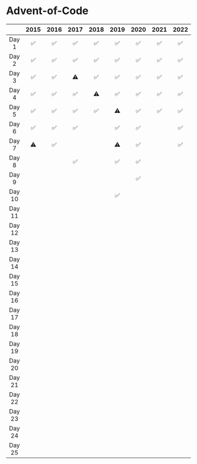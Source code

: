 # Advent-of-Code

|        | 2015 | 2016 | 2017 | 2018 | 2019 | 2020 | 2021 | 2022 |
| :----: | :--: | :--: | :--: | :--: | :--: | :--: | :--: | :--: |
| Day 1  |  ✅  |  ✅  |  ✅  |  ✅  |  ✅  |  ✅  |  ✅  |  ✅  |
| Day 2  |  ✅  |  ✅  |  ✅  |  ✅  |  ✅  |  ✅  |  ✅  |  ✅  |
| Day 3  |  ✅  |  ✅  |  ⚠️  |  ✅  |  ✅  |  ✅  |  ✅  |  ✅  |
| Day 4  |  ✅  |  ✅  |  ✅  |  ⚠️  |  ✅  |  ✅  |  ✅  |  ✅  |
| Day 5  |  ✅  |  ✅  |  ✅  |  ✅  |  ⚠️  |  ✅  |  ✅  |  ✅  |
| Day 6  |  ✅  |  ✅  |  ✅  |      |  ✅  |  ✅  |      |  ✅  |
| Day 7  |  ⚠️  |  ✅  |      |      |  ⚠️  |  ✅  |      |  ✅  |
| Day 8  |      |      |  ✅  |      |  ✅  |  ✅  |      |      |
| Day 9  |      |      |      |      |      |  ✅  |      |      |
| Day 10 |      |      |      |      |  ✅  |      |      |      |
| Day 11 |      |      |      |      |      |      |      |      |
| Day 12 |      |      |      |      |      |      |      |      |
| Day 13 |      |      |      |      |      |      |      |      |
| Day 14 |      |      |      |      |      |      |      |      |
| Day 15 |      |      |      |      |      |      |      |      |
| Day 16 |      |      |      |      |      |      |      |      |
| Day 17 |      |      |      |      |      |      |      |      |
| Day 18 |      |      |      |      |      |      |      |      |
| Day 19 |      |      |      |      |      |      |      |      |
| Day 20 |      |      |      |      |      |      |      |      |
| Day 21 |      |      |      |      |      |      |      |      |
| Day 22 |      |      |      |      |      |      |      |      |
| Day 23 |      |      |      |      |      |      |      |      |
| Day 24 |      |      |      |      |      |      |      |      |
| Day 25 |      |      |      |      |      |      |      |      |
